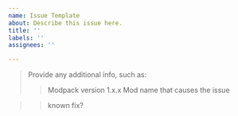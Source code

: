 ```yaml
---
name: Issue Template
about: Describe this issue here.
title: ''
labels: ''
assignees: ''

---
```


> Provide any additional info, such as: 
>>Modpack version 1.x.x
>> Mod name that causes the issue

>> known fix?
